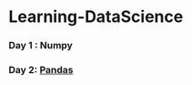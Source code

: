 # Learning-DataScience
### Day 1 : Numpy 
### Day 2: [Pandas](https://github.com/TabassumTanzim/Learning-DataScience/blob/main/Practice%20Pandas.ipynb)

